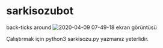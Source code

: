 # sarkisozubot
back-ticks around
![2020-04-09 07-49-18 ekran görüntüsü](https://user-images.githubusercontent.com/48344066/78859005-ad261c00-7a36-11ea-8859-432a4135dceb.png)


Çalıştırmak için python3 sarkisozu.py yazmanız yeterlidir. 
